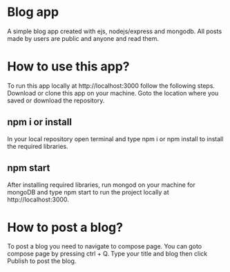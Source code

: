 # Blog app
A simple blog app created with ejs, nodejs/express and mongodb. All posts made by users are public and anyone and read them. 

# How to use this app?
To run this app locally at http://localhost:3000 follow the following steps.
Download or clone this app on your machine. Goto the location where you saved or download the repository.
## npm i or install
In your local repository open terminal and type npm i or npm install to install the required libraries.

## npm start
After installing required libraries, run mongod on your machine for mongoDB and type npm start to run the project locally at http://localhost:3000.

# How to post a blog?
To post a blog you need to navigate to compose page. You can goto compose page by pressing ctrl + Q. 
Type your title and blog then click Publish to post the blog.
